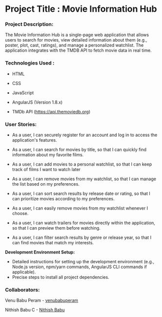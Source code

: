 # Project Title : Movie Information Hub
### Project Description:
The Movie Information Hub is a single-page web application that allows users to search for movies, view detailed information about them (e.g., poster, plot, cast, ratings), and manage a personalized watchlist. The application integrates with the TMDB API to fetch movie data in real time.
### Technologies Used :
* HTML

* CSS

* JavaScript

* AngularJS (Version 1.8.x)

* TMDb API (https://api.themoviedb.org)

### User Stories:

* As a user, I can securely register for an account and log in to access the application's features.

* As a user, I can search for movies by title, so that I can quickly find information about my favorite films.

* As a user, I can add movies to a personal watchlist, so that I can keep track of films I want to watch later

* As a user, I can remove movies from my watchlist, so that I can manage the list based on my preferences.
  
* As a user, I can sort search results by release date or rating, so that I can prioritize movies according to my preferences.
  
* As a user, I can easily remove movies from my watchlist whenever I choose.

* As a user, I can watch trailers for movies directly within the application, so that I can preview them before watching.

* As a user, I can filter search results by genre or release year, so that I can find movies that match my interests.


**Development Environment Setup:**

*   Detailed instructions for setting up the development environment (e.g., Node.js version, npm/yarn commands, AngularJS CLI commands if applicable).
*   Precise steps to install all project dependencies.


### Collaborators:
Venu Babu Peram  - [venubabuperam](https://github.com/venubabuperam)

Nithish Babu C  - [Nithish Babu](https://github.com/cnithishbabu16)
